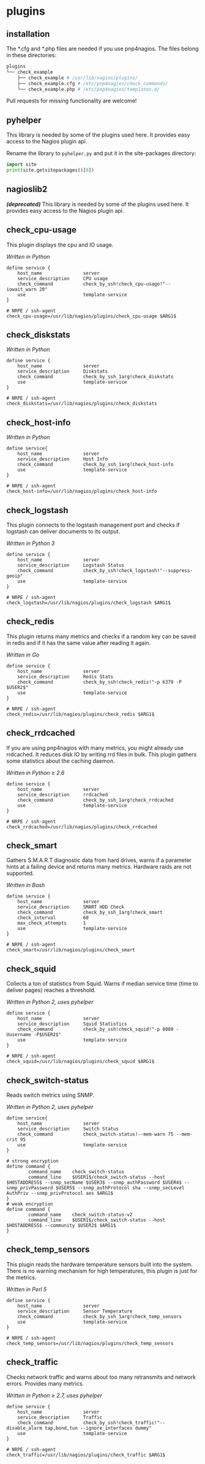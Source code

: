 # plugins

## installation

The \*.cfg and \*.php files are needed if you use pnp4nagios. The files belong in these directories:
```perl
plugins
└── check_example
    ├── check_example # /usr/lib/nagios/plugins/
    ├── check_example.cfg # /etc/pnp4nagios/check_commands/
    └── check_example.php # /etc/pnp4nagios/templates.d/
```
Pull requests for missing functionality are welcome!

## pyhelper

This library is needed by some of the plugins used here. It provides easy access to the Nagios plugin api.

Rename the library to `pyhelper.py`  and put it in the site-packages directory:

```python
import site
print(site.getsitepackages()[0])
```

## nagioslib2

***(deprecated)*** This library is needed by some of the plugins used here. It provides easy access to the Nagios plugin api.



## check_cpu-usage

This plugin displays the cpu and IO usage.

*Written in Python*

```
define service {
    host_name               server
    service_description     CPU usage
    check_command           check_by_ssh!check_cpu-usage!"--iowait_warn 20"
    use                     template-service
}
```

```
# NRPE / ssh-agent
check_cpu-usage=/usr/lib/nagios/plugins/check_cpu-usage $ARG1$
```

## check_diskstats

*Written in Python*

```
define service {
    host_name               server
    service_description     Diskstats
    check_command           check_by_ssh_1arg!check_diskstats
    use                     template-service
}
```

```
# NRPE / ssh-agent
check_diskstats=/usr/lib/nagios/plugins/check_diskstats
```

## check_host-info

*Written in Python*

```
define service{
    host_name               server
    service_description     Host Info
    check_command           check_by_ssh_1arg!check_host-info
    use                     template-service
}
```

```
# NRPE / ssh-agent
check_host-info=/usr/lib/nagios/plugins/check_host-info
```

## check_logstash

This plugin connects to the logstash management port and checks if logstash can deliver documents to its output.

*Written in Python 3*

```
define service {
    host_name               server
    service_description     Logstash Status
    check_command           check_by_ssh!check_logstash!"--suppress-geoip"
    use                     template-service
}
```

```
# NRPE / ssh-agent
check_logstash=/usr/lib/nagios/plugins/check_logstash $ARG1$
```

## check\_redis

This plugin returns many metrics and checks if a random key can be saved in redis and if it has the same value after reading it again.

*Written in Go*

```
define service {
    host_name               server
    service_description     Redis Stats
    check_command           check_by_ssh!check_redis!"-p 6379 -P $USER2$"
    use                     template-service
}
```
```dosini
# NRPE / ssh-agent
check_redis=/usr/lib/nagios/plugins/check_redis $ARG1$
```

## check\_rrdcached
If you are using pnp4nagios with many metrics, you might already use rrdcached. It reduces disk IO by writing rrd files in bulk. This plugin gathers some statistics about the caching daemon.

*Written in Python &ge; 2.6*

```
define service {
    host_name               server
    service_description     rrdcached
    check_command           check_by_ssh_1arg!check_rrdcached
    use                     template-service
}
```
```dosini
# NRPE / ssh-agent
check_rrdcached=/usr/lib/nagios/plugins/check_rrdcached
```

## check\_smart
Gathers S.M.A.R.T diagnostic data from hard drives, warns if a parameter hints at a failing device and returns many metrics. Hardware raids are not supported.

*Written in Bash*

```
define service {
    host_name               server
    service_description     SMART HDD Check
    check_command           check_by_ssh_1arg!check_smart
    check_interval          60
    max_check_attempts      1
    use                     template-service
}
```
```dosini
# NRPE / ssh-agent
check_smart=/usr/lib/nagios/plugins/check_smart
```

## check\_squid
Collects a ton of statistics from Squid. Warns if median service time (time to deliver pages) reaches a threshold.

*Written in Python 2, uses pyhelper*

```
define service {
    host_name               server
    service_description     Squid Statistics
    check_command           check_by_ssh!check_squid!"-p 8080 -Uusername -P$USER2$"
    use                     template-service
}
```
```dosini
# NRPE / ssh-agent
check_squid=/usr/lib/nagios/plugins/check_squid $ARG1$
```

## check\_switch-status
Reads switch metrics using SNMP.

*Written in Python 2, uses pyhelper*

```
define service{
    host_name               server
    service_description     Switch Status
    check_command           check_switch-status!--mem-warn 75 --mem-crit 95
    use                     template-service
}
```

```
# strong encryption
define command {
        command_name    check_switch-status
        command_line    $USER1$/check_switch-status --host $HOSTADDRESS$ --snmp_secName $USER3$ --snmp_authPassword $USER4$ --snmp_privPassword $USER5$ --snmp_authProtocol sha --snmp_secLevel AuthPriv --snmp_privProtocol aes $ARG1$
}
# weak encryption
define command {
        command_name    check_switch-status-v2
        command_line    $USER1$/check_switch-status --host $HOSTADDRESS$ --community $USER2$ $ARG1$
}
```

## check_temp_sensors
This plugin reads the hardware temperature sensors built into the system. There is no warning mechanism for high temperatures, this plugin is just for the metrics.

*Written in Perl 5*

```
define service {
    host_name               server
    service_description     Sensor Temperature
    check_command           check_by_ssh_1arg!check_temp_sensors
    use                     template-service
}
```
```dosini
# NRPE / ssh-agent
check_temp_sensors=/usr/lib/nagios/plugins/check_temp_sensors
```

## check\_traffic
Checks network traffic and warns about too many retransmits and network errors. Provides many metrics.

*Written in Python &ge; 2.7, uses pyhelper*

```
define service {
    host_name               server
    service_description     Traffic
    check_command           check_by_ssh!check_traffic!"--disable_alarm tap,bond,tun --ignore_interfaces dummy"
    use                     template-service
}
```
```dosini
# NRPE / ssh-agent
check_traffic=/usr/lib/nagios/plugins/check_traffic $ARG1$
```
